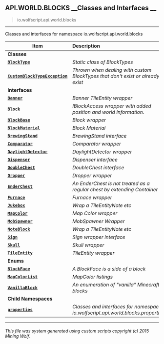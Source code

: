 ## API.WORLD.BLOCKS __Classes and Interfaces __

>io.wolfscript.api.world.blocks

---

Classes and interfaces for namespace io.wolfscript.api.world.blocks

Item | Description   
--- | :--- 
__Classes__|
__[`BlockType`](BlockType.md)__ | _Static class of BlockTypes_ 
__[`CustomBlockTypeException`](CustomBlockTypeException.md)__ | _Thrown when dealing with custom BlockTypes that don't exist or already exist_ 
__Interfaces__|
__[`Banner`](Banner.md)__ | _Banner TileEntity wrapper_ 
__[`Block`](Block.md)__ | _IBlockAccess wrapper with added position and world information._ 
__[`BlockBase`](BlockBase.md)__ | _Block wrapper_ 
__[`BlockMaterial`](BlockMaterial.md)__ | _Block Material_ 
__[`BrewingStand`](BrewingStand.md)__ | _BrewingStand interface_ 
__[`Comparator`](Comparator.md)__ | _Comparator wrapper_ 
__[`DaylightDetector`](DaylightDetector.md)__ | _DaylightDetector wrapper_ 
__[`Dispenser`](Dispenser.md)__ | _Dispenser interface_ 
__[`DoubleChest`](DoubleChest.md)__ | _DoubleChest interface_ 
__[`Dropper`](Dropper.md)__ | _Dropper wrapper_ 
__[`EnderChest`](EnderChest.md)__ | _An EnderChest is not treated as a regular chest by extending Container<T>_ 
__[`Furnace`](Furnace.md)__ | _Furnace wrapper_ 
__[`Jukebox`](Jukebox.md)__ | _Wrap a TileEntityNote etc_ 
__[`MapColor`](MapColor.md)__ | _Map Color wrapper_ 
__[`MobSpawner`](MobSpawner.md)__ | _MobSpawner Wrapper_ 
__[`NoteBlock`](NoteBlock.md)__ | _Wrap a TileEntityNote etc_ 
__[`Sign`](Sign.md)__ | _Sign wrapper interface_ 
__[`Skull`](Skull.md)__ | _Skull wrapper_ 
__[`TileEntity`](TileEntity.md)__ | _TileEntity wrapper_ 
__Enums__|
__[`BlockFace`](BlockFace.md)__ | _A BlockFace is a side of a block_ 
__[`MapColorList`](MapColorList.md)__ | _MapColor listings_ 
__[`VanillaBlock`](VanillaBlock.md)__ | _An enumeration of "vanilla" Minecraft blocks_ 
__Child Namespaces__|
__[`properties`](properties\0.md)__ | _Classes and interfaces for namespace io.wolfscript.api.world.blocks.properties_ 



---



###### This file was system generated using custom scripts copyright (c) 2015 Mining Wolf.
	

